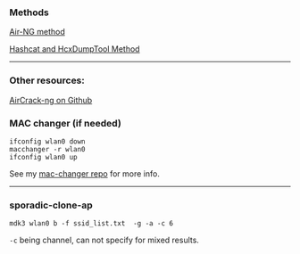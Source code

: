 ### Methods

[Air-NG method](https://github.com/SystemJargon/wireless-pwn/tree/main/air-ng-method)

[Hashcat and HcxDumpTool Method](https://github.com/SystemJargon/wireless-pwn/tree/main/hashcat-hcxdumptool-method)

----

### Other resources:

[AirCrack-ng on Github](https://github.com/aircrack-ng)


### MAC changer (if needed)

```
ifconfig wlan0 down
macchanger -r wlan0
ifconfig wlan0 up
```

See my [mac-changer repo](https://github.com/SystemJargon/mac-changer) for more info.

----

### sporadic-clone-ap

```mdk3 wlan0 b -f ssid_list.txt  -g -a -c 6```

```-c``` being channel, can not specify for mixed results.

